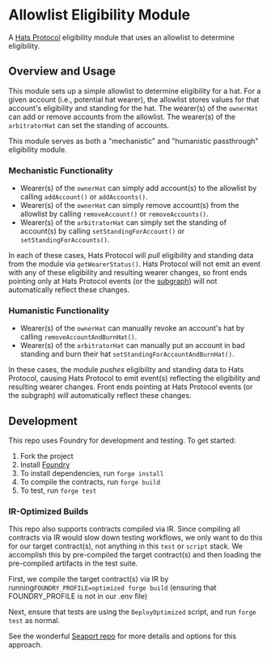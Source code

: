 # Allowlist Eligibility Module

A [Hats Protocol](https://github.com/hats-protocol/hats-protocol) eligibility module that uses an allowlist to determine eligibility.

## Overview and Usage

This module sets up a simple allowlist to determine eligibility for a hat. For a given account (i.e., potential hat wearer), the allowlist stores values for that account's eligibility and standing for the hat. The wearer(s) of the `ownerHat` can add or remove accounts from the allowlist. The wearer(s) of the `arbitratorHat` can set the standing of accounts.

This module serves as both a "mechanistic" and "humanistic passthrough" eligibility module.

### Mechanistic Functionality

- Wearer(s) of the `ownerHat` can simply add account(s) to the allowlist by calling `addAccount()` or `addAccounts()`.
- Wearer(s) of the `ownerHat` can simply remove account(s) from the allowlist by calling `removeAccount()` or `removeAccounts()`.
- Wearer(s) of the `arbitratorHat` can simply set the standing of account(s) by calling `setStandingForAccount()` or `setStandingForAccounts()`.

In each of these cases, Hats Protocol will *pull* eligibility and standing data from the module via `getWearerStatus()`. Hats Protocol will not emit an event with any of these eligibility and resulting wearer changes, so front ends pointing only at Hats Protocol events (or the [subgraph](https://github.com/hats-protocol/subgraph)) will not automatically reflect these changes.

### Humanistic Functionality

- Wearer(s) of the `ownerHat` can manually revoke an account's hat by calling `removeAccountAndBurnHat()`.
- Wearer(s) of the `arbitratorHat` can manually put an account in bad standing and burn their hat `setStandingForAccountAndBurnHat()`.

In these cases, the module *pushes* eligibility and standing data to Hats Protocol, causing Hats Protocol to emit event(s) reflecting the eligibility and resulting wearer changes. Front ends pointing at Hats Protocol events (or the subgraph) *will* automatically reflect these changes.

## Development

This repo uses Foundry for development and testing. To get started:

1. Fork the project
2. Install [Foundry](https://book.getfoundry.sh/getting-started/installation)
3. To install dependencies, run `forge install`
4. To compile the contracts, run `forge build`
5. To test, run `forge test`

### IR-Optimized Builds

This repo also supports contracts compiled via IR. Since compiling all contracts via IR would slow down testing workflows, we only want to do this for our target contract(s), not anything in this `test` or `script` stack. We accomplish this by pre-compiled the target contract(s) and then loading the pre-compiled artifacts in the test suite.

First, we compile the target contract(s) via IR by running`FOUNDRY_PROFILE=optimized forge build` (ensuring that FOUNDRY_PROFILE is not in our .env file)

Next, ensure that tests are using the `DeployOptimized` script, and run `forge test` as normal.

See the wonderful [Seaport repo](https://github.com/ProjectOpenSea/seaport/blob/main/README.md#foundry-tests) for more details and options for this approach.
